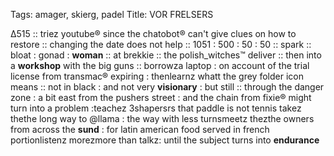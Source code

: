 Tags: amager, skierg, padel
Title: VOR FRELSERS
  
∆515 :: triez youtube® since the chatobot® can't give clues on how to restore :: changing the date does not help :: 1051 : 500 : 50 : 50 :: spark :: bloat : gonad : **woman** :: at brekkie :: the polish_witches™ deliver :: then into a **workshop** with the big guns :: borrowza laptop : on account of the trial license from transmac® expiring : thenlearnz whatt the grey folder icon means :: not in black : and not very **visionary** : but still :: through the danger zone : a bit east from the pushers street : and the chain from fixie® might turn into a problem :teachez 3shapersrs that paddle is not tennis takez thethe long way to @llama : the way with less turnsmeetz thezthe owners from across the **sund** : for latin american food served in french portionlistenz morezmore than talkz: until the subject turns into **endurance**  

